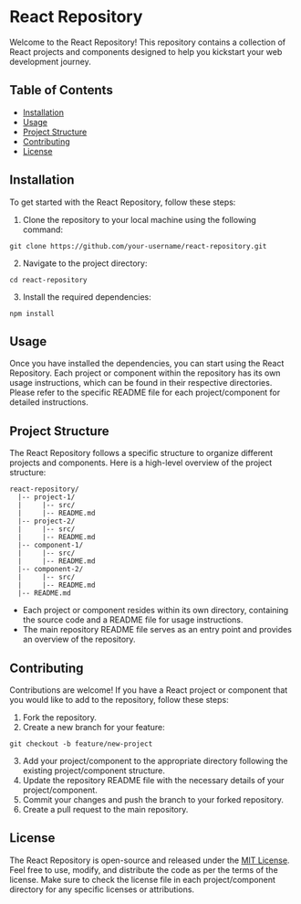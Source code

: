 # React Repository

Welcome to the React Repository! This repository contains a collection of React projects and components designed to help you kickstart your web development journey.

## Table of Contents

- [Installation](#installation)
- [Usage](#usage)
- [Project Structure](#project-structure)
- [Contributing](#contributing)
- [License](#license)

## Installation

To get started with the React Repository, follow these steps:

1. Clone the repository to your local machine using the following command:

```shell
git clone https://github.com/your-username/react-repository.git
```

2. Navigate to the project directory:

```shell
cd react-repository
```

3. Install the required dependencies:

```shell
npm install
```

## Usage

Once you have installed the dependencies, you can start using the React Repository. Each project or component within the repository has its own usage instructions, which can be found in their respective directories. Please refer to the specific README file for each project/component for detailed instructions.

## Project Structure

The React Repository follows a specific structure to organize different projects and components. Here is a high-level overview of the project structure:

```
react-repository/
  |-- project-1/
  |     |-- src/
  |     |-- README.md
  |-- project-2/
  |     |-- src/
  |     |-- README.md
  |-- component-1/
  |     |-- src/
  |     |-- README.md
  |-- component-2/
  |     |-- src/
  |     |-- README.md
  |-- README.md
```

- Each project or component resides within its own directory, containing the source code and a README file for usage instructions.
- The main repository README file serves as an entry point and provides an overview of the repository.

## Contributing

Contributions are welcome! If you have a React project or component that you would like to add to the repository, follow these steps:

1. Fork the repository.
2. Create a new branch for your feature:

```shell
git checkout -b feature/new-project
```

3. Add your project/component to the appropriate directory following the existing project/component structure.
4. Update the repository README file with the necessary details of your project/component.
5. Commit your changes and push the branch to your forked repository.
6. Create a pull request to the main repository.

## License

The React Repository is open-source and released under the [MIT License](https://opensource.org/licenses/MIT). Feel free to use, modify, and distribute the code as per the terms of the license. Make sure to check the license file in each project/component directory for any specific licenses or attributions.
